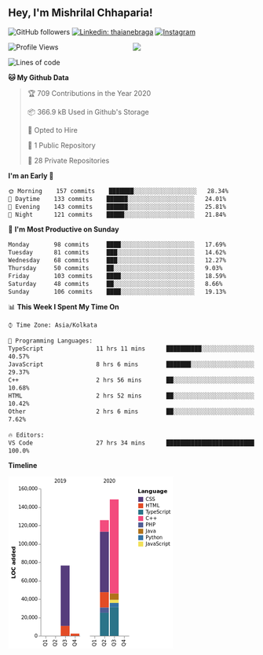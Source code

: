 <h2>Hey, I'm Mishrilal Chhaparia!</h2>

<!-- ![Mishrilal's github stats](https://github-readme-stats.vercel.app/api?username=mishrilal&theme=blue-green&show_icons=true&count_private=true) -->
![GitHub followers](https://img.shields.io/github/followers/mishrilal?color=181717&label=Follow%20%40mishrilal&logo=Github&style=for-the-badge)
[![Linkedin: thaianebraga](https://img.shields.io/badge/linkedin-%230077B5.svg?&style=for-the-badge&logo=linkedin&logoColor=white&link=https://www.linkedin.com/in/mishrilal-chhaparia-074969192/)](https://www.linkedin.com/in/mishrilal-chhaparia-074969192/)
[![Instagram](https://img.shields.io/badge/instagram-%23E4405F.svg?&style=for-the-badge&logo=instagram&logoColor=white&link=https://www.instagram.com/am_mishri/)](https://www.instagram.com/am_mishri/)


<img align='right' src="https://avatars1.githubusercontent.com/u/53535840?s=400&u=ccbf62c3091d7277d104d3666e4598207f27c197&v=4" width="250">

<!--START_SECTION:waka-->
![Profile Views](http://img.shields.io/badge/Profile%20Views-0-blue)

![Lines of code](https://img.shields.io/badge/From%20Hello%20World%20I%27ve%20Written-288619%20lines%20of%20code-blue)

**🐱 My Github Data** 

> 🏆 709 Contributions in the Year 2020
 > 
> 📦 366.9 kB Used in Github's Storage 
 > 
> 💼 Opted to Hire
 > 
> 📜 1 Public Repository 
 > 
> 🔑 28 Private Repositories 

**I'm an Early 🐤** 

```text
🌞 Morning    157 commits    ███████░░░░░░░░░░░░░░░░░░   28.34% 
🌆 Daytime    133 commits    ██████░░░░░░░░░░░░░░░░░░░   24.01% 
🌃 Evening    143 commits    ██████░░░░░░░░░░░░░░░░░░░   25.81% 
🌙 Night      121 commits    █████░░░░░░░░░░░░░░░░░░░░   21.84%

```
📅 **I'm Most Productive on Sunday** 

```text
Monday       98 commits     ████░░░░░░░░░░░░░░░░░░░░░   17.69% 
Tuesday      81 commits     ███░░░░░░░░░░░░░░░░░░░░░░   14.62% 
Wednesday    68 commits     ███░░░░░░░░░░░░░░░░░░░░░░   12.27% 
Thursday     50 commits     ██░░░░░░░░░░░░░░░░░░░░░░░   9.03% 
Friday       103 commits    ████░░░░░░░░░░░░░░░░░░░░░   18.59% 
Saturday     48 commits     ██░░░░░░░░░░░░░░░░░░░░░░░   8.66% 
Sunday       106 commits    ████░░░░░░░░░░░░░░░░░░░░░   19.13%

```


📊 **This Week I Spent My Time On** 

```text
⌚︎ Time Zone: Asia/Kolkata

💬 Programming Languages: 
TypeScript               11 hrs 11 mins      ██████████░░░░░░░░░░░░░░░   40.57% 
JavaScript               8 hrs 6 mins        ███████░░░░░░░░░░░░░░░░░░   29.37% 
C++                      2 hrs 56 mins       ██░░░░░░░░░░░░░░░░░░░░░░░   10.68% 
HTML                     2 hrs 52 mins       ██░░░░░░░░░░░░░░░░░░░░░░░   10.42% 
Other                    2 hrs 6 mins        ██░░░░░░░░░░░░░░░░░░░░░░░   7.62%

🔥 Editors: 
VS Code                  27 hrs 34 mins      █████████████████████████   100.0%

```

**Timeline**

![Chart not found](https://github.com/mishrilal/mishrilal/blob/master/charts/bar_graph.png) 


<!--END_SECTION:waka-->
